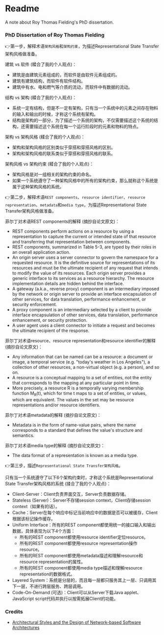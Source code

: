 # Readme
A note about Roy Thomas Fielding's PhD dissertation.

### PhD Dissertation of Roy Thomas Fielding

:point_right:第一步，解释术语`架构风格`和`架构约束`，为描述Representational State Transfer架构风格做准备。

建筑 vs 软件 (糅合了我的个人观点)：
- 建筑是由建筑元素组成的，而软件是由软件元素组成的。
- 建筑有建筑结构，而软件有软件结构。
- 建筑中有水、电和燃气等介质的流动，而软件中有数据的流动。

结构 vs 架构 (糅合了我的个人观点)：
- 系统一定有结构，但是不一定有架构，只有当一个系统中的元素之间存在物料的输入和输出的时候，才称这个系统有架构。
- 结构是架构的一部分，为了描述一个系统的架构，不仅需要描述这个系统的结构，还需要描述这个系统在每一个运行阶段时的元素和物料的特点。

架构 vs 架构风格 (糅合了我的个人观点)：
- 架构和架构风格的区别类似于穿搭和穿搭风格的区别。
- 架构和架构风格的联系类似于穿搭和穿搭风格的联系。

架构风格 vs 架构约束 (糅合了我的个人观点)：
- 架构风格是对一组相关的架构约束的命名。
- 如果一个系统遵守了一种架构风格中的所有的架构约束，那么就称这个系统是属于这种架构风格的系统。

:point_right:第二步，解释术语`REST components`、`resource identifier`、`resource representation`、`metadata`和`media type`，为描述Representational State Transfer架构风格做准备。

菲尔丁对术语REST components的解释 (摘抄自论文原文)：
- REST components perform actions on a resource by using a representation to capture the current or intended state of that resource and transferring that representation between components.
- REST components, summarized in Table 5-3, are typed by their roles in an overall application action.
- An origin server uses a server connector to govern the namespace for a requested resource. It is the definitive source for representations of its resources and must be the ultimate recipient of any request that intends to modify the value of its resources. Each origin server provides a generic interface to its services as a resource hierarchy. The resource implementation details are hidden behind the interface.
- A gateway (a.k.a., reverse proxy) component is an intermediary imposed by the network or origin server to provide an interface encapsulation of other services, for data translation, performance enhancement, or security enforcement.
- A proxy component is an intermediary selected by a client to provide interface encapsulation of other services, data translation, performance enhancement, or security protection.
- A user agent uses a client connector to initiate a request and becomes the ultimate recipient of the response.

菲尔丁对术语resource、resource representation和resource identifier的解释 (摘抄自论文原文)：
- Any information that can be named can be a resource: a document or image, a temporal service (e.g. "today's weather in Los Angeles"), a collection of other resources, a non-virtual object (e.g. a person), and so on.
- A resource is a conceptual mapping to a set of entities, not the entity that corresponds to the mapping at any particular point in time.
- More precisely, a resource R is a temporally varying membership function M<sub>R</sub>(t), which for time t maps to a set of entities, or values, which are equivalent. The values in the set may be resource representations and/or resource identifiers.

菲尔丁对术语metadata的解释 (摘抄自论文原文)：
- Metadata is in the form of name-value pairs, where the name corresponds to a standard that defines the value's structure and semantics.

菲尔丁对术语media type的解释 (摘抄自论文原文)：
- The data format of a representation is known as a media type.

:point_right:第三步，描述`Representational State Transfer架构风格`。

只有当一个系统遵守了以下6个架构约束时，才称这个系统是Representational State Transfer架构风格的系统 (揉合了我的个人观点)：
- Client-Server：Client负责界面交互，Server负责数据存储。
- Stateless (Server)：Server不存储session context，Client存储session context（如果有的话）。
- Cache：Server在每个响应中标记当前响应中的数据是否可以被缓存，Client根据该标记操作缓存。
- Uniform Interface：所有的REST component都使用统一的接口输入和输出数据，具体表现为以下4个方面：
  - 所有的REST component都使用resource identifier定位resource。
  - 所有的REST component都使用resource representation操作resource。
  - 所有的REST component都使用metadata描述和理解resource和resource representation的属性。
  - 所有的REST component都使用media type描述和理解resource representation的数据格式。
- Layered System：系统是分层的，而且每一层都只服务其上一层、只调用其下一层，不进行跨层服务、跨层调用。
- Code-On-Demand (可选)：Client可以从Server下载Java applet、JavaScript script代码并执行以按需拓展Client的功能。

### Credits
- [Architectural Styles and the Design of Network-based Software Architectures](https://ics.uci.edu/~fielding/pubs/dissertation/top.htm)
